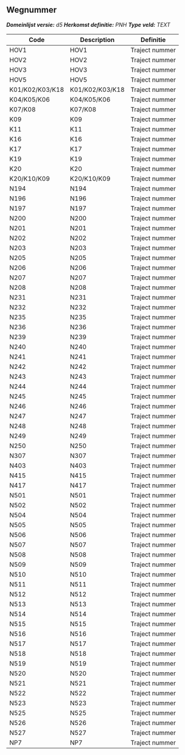 ﻿## Wegnummer

*__Domeinlijst versie:__ d5*
*__Herkomst definitie:__ PNH*
*__Type veld:__ TEXT*

|__Code__ |__Description__ |__Definitie__	|
|	---	|	---	|   ---	| 
| HOV1 | HOV1 | Traject nummer |
| HOV2 | HOV2 | Traject nummer |
| HOV3 | HOV3 | Traject nummer |
| HOV5 | HOV5 | Traject nummer |
| K01/K02/K03/K18 | K01/K02/K03/K18 | Traject nummer |
| K04/K05/K06 | K04/K05/K06 | Traject nummer |
| K07/K08 | K07/K08 | Traject nummer |
| K09 | K09 | Traject nummer |
| K11 | K11 | Traject nummer |
| K16 | K16 | Traject nummer |
| K17 | K17 | Traject nummer |
| K19 | K19 | Traject nummer |
| K20 | K20 | Traject nummer |
| K20/K10/K09 | K20/K10/K09 | Traject nummer |
| N194 | N194 | Traject nummer |
| N196 | N196 | Traject nummer |
| N197 | N197 | Traject nummer |
| N200 | N200 | Traject nummer |
| N201 | N201 | Traject nummer |
| N202 | N202 | Traject nummer |
| N203 | N203 | Traject nummer |
| N205 | N205 | Traject nummer |
| N206 | N206 | Traject nummer |
| N207 | N207 | Traject nummer |
| N208 | N208 | Traject nummer |
| N231 | N231 | Traject nummer |
| N232 | N232 | Traject nummer |
| N235 | N235 | Traject nummer |
| N236 | N236 | Traject nummer |
| N239 | N239 | Traject nummer |
| N240 | N240 | Traject nummer |
| N241 | N241 | Traject nummer |
| N242 | N242 | Traject nummer |
| N243 | N243 | Traject nummer |
| N244 | N244 | Traject nummer |
| N245 | N245 | Traject nummer |
| N246 | N246 | Traject nummer |
| N247 | N247 | Traject nummer |
| N248 | N248 | Traject nummer |
| N249 | N249 | Traject nummer |
| N250 | N250 | Traject nummer |
| N307 | N307 | Traject nummer |
| N403 | N403 | Traject nummer |
| N415 | N415 | Traject nummer |
| N417 | N417 | Traject nummer |
| N501 | N501 | Traject nummer |
| N502 | N502 | Traject nummer |
| N504 | N504 | Traject nummer |
| N505 | N505 | Traject nummer |
| N506 | N506 | Traject nummer |
| N507 | N507 | Traject nummer |
| N508 | N508 | Traject nummer |
| N509 | N509 | Traject nummer |
| N510 | N510 | Traject nummer |
| N511 | N511 | Traject nummer |
| N512 | N512 | Traject nummer |
| N513 | N513 | Traject nummer |
| N514 | N514 | Traject nummer |
| N515 | N515 | Traject nummer |
| N516 | N516 | Traject nummer |
| N517 | N517 | Traject nummer |
| N518 | N518 | Traject nummer |
| N519 | N519 | Traject nummer |
| N520 | N520 | Traject nummer |
| N521 | N521 | Traject nummer |
| N522 | N522 | Traject nummer |
| N523 | N523 | Traject nummer |
| N525 | N525 | Traject nummer |
| N526 | N526 | Traject nummer |
| N527 | N527 | Traject nummer |
| NP7 | NP7 | Traject nummer |

